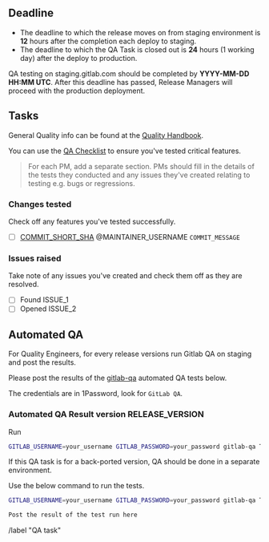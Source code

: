 <!--
# Read me first!

A Release Manager will create this issue once a staging deploy is completed.

A Release Manager should create the ["Changes tested" task list](#changes-tested) to mention the maintainers responsible for each commit since the last release so they can delegate testing.

You can use the following oneliner to get started, but you will need to mention the maintainers manually until there is a tool for this. ```git log PREVIOUS_TAG-ee..LATEST_TAG-ee --pretty=format:"- [ ] [%h](https://gitlab.com/gitlab-org/gitlab-ee/commit/%h) @%aN \`%s\`"```

The [deadline](#deadline) should be set to **12** hours after the completion of the deploy.

`RELEASE_VERSION` eg. `10.3.2`, `10.4.1`.

Set the issue title to: `YYYY-MM-DD: RELEASE_VERSION QA task`

If this is a security release add the word "Security"  before `RELEASE_VERSION`. `YYYY-MM-DD: Security RELEASE_VERSION QA task`

**Set the issue as confidential if this is a security release**
-->

## Deadline

* The deadline to which the release moves on from staging environment is **12** hours after the completion each deploy to staging.
* The deadline to which the QA Task is closed out is **24** hours (1 working day) after the deploy to production.

QA testing on staging.gitlab.com should be completed by **YYYY-MM-DD HH:MM UTC**.
After this deadline has passed, Release Managers will proceed with the production deployment.

## Tasks

General Quality info can be found at the [Quality Handbook](https://about.gitlab.com/handbook/quality/).

You can use the [QA Checklist](https://gitlab.com/gitlab-org/release/docs/blob/master/general/qa-checklist.md)
to ensure you've tested critical features.

> For each PM, add a separate section. PMs should fill in the details of the
tests they conducted and any issues they've created relating to testing e.g. bugs or regressions.

### Changes tested

Check off any features you've tested successfully.

- [ ] [COMMIT_SHORT_SHA](LINK_TO_COMMIT) @MAINTAINER_USERNAME `COMMIT_MESSAGE`

### Issues raised

Take note of any issues you've created and check them off as they are resolved.

- [ ] Found ISSUE_1
- [ ] Opened ISSUE_2

## Automated QA

For Quality Engineers, for every release versions run Gitlab QA on staging and post the results. 

Please post the results of the [gitlab-qa](https://gitlab.com/gitlab-org/gitlab-qa) automated QA tests below.

The credentials are in 1Password, look for `GitLab QA`.

### Automated QA Result version RELEASE_VERSION

Run

```sh
GITLAB_USERNAME=your_username GITLAB_PASSWORD=your_password gitlab-qa Test::Instance::Any EE latest https://staging.gitlab.com
```

If this QA task is for a back-ported version, QA should be done in a separate environment. 

Use the below command to run the tests.

```sh
GITLAB_USERNAME=your_username GITLAB_PASSWORD=your_password gitlab-qa Test::Instance::Any EE vX.Y.Z https://replace-this-with-the-backport-deployment-url
```

```sh
Post the result of the test run here
```

/label "QA task"
